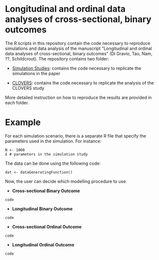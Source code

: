 # Longitudinal and ordinal data analyses of cross-sectional, binary outcomes 

The R scripts in this repository contain the code necessary to reproduce simulations and data analysis of the manuscript "Longitudinal and ordinal data analyses of cross-sectional, binary outcomes" (Di Gravio, Tao, Nam, ??, Schildcrout). The repository contains two folder:

* [Simulation Studies](https://github.com/ChiaraDG/ordinal_clovers/tree/main/Simulation%20Studies): contains the code necessary to replicate the simulations in the paper

* [CLOVERS](https://github.com/ChiaraDG/ordinal_clovers/tree/main/CLOVERS): contains the code necessary to replicate the analysis of the CLOVERS study

More detailed instruction on how to reproduce the results are provided in each folder.

# Example

For each simulation scenario, there is a separate R file that specify the parameters used in the simulation. For instance:

```
N <- 1000
£ # parameters in the simulation study
```

The data can be done using the following code:

```
dat <- dataGeneratingFunction()
```

Now, the user can decide which modelling procedure to use:

* **Cross-sectional Binary Outcome**

```
code
```

* **Longitudinal Binary Outcome**

```
code
```

* **Cross-sectional Ordinal Outcome**

```
code
```

* **Longitudinal Ordinal Outcome**

```
code
```
